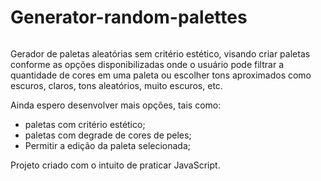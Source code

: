 # Generator-random-palettes

<img href="https://github.com/VitorBarbon/Generator-random-palettes/issues/1#issue-1139998600"/>

Gerador de paletas aleatórias sem critério estético, visando criar paletas conforme as opções disponibilizadas onde o usuário pode filtrar a quantidade de cores em uma paleta ou escolher tons aproximados como escuros, claros, tons aleatórios, muito escuros, etc.

Ainda espero desenvolver mais opções, tais como:

- paletas com critério estético;
- paletas com degrade de cores de peles;
- Permitir a edição da paleta selecionada;

Projeto criado com o intuito de praticar JavaScript.

